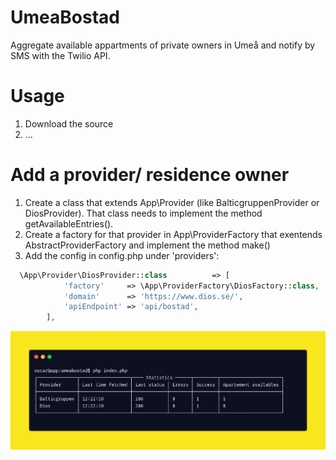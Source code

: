 # UmeaBostad
Aggregate available appartments of private owners in Umeå and notify by SMS with the Twilio API.


# Usage
1. Download the source
2. ...
 
# Add a provider/ residence owner
1. Create a class that extends App\Provider (like BalticgruppenProvider or DiosProvider). That class needs to implement the method getAvailableEntries().
2. Create a factory for that provider in App\ProviderFactory that exentends AbstractProviderFactory and implement the method make()
3. Add the config in config.php under 'providers': 
```php
  \App\Provider\DiosProvider::class          => [
            'factory'     => \App\ProviderFactory\DiosFactory::class,
            'domain'      => 'https://www.dios.se/',
            'apiEndpoint' => 'api/bostad',
        ],
```
![Image](/static/carbon.png)





